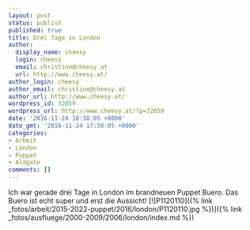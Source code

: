 ```yaml
---
layout: post
status: publish
published: true
title: Drei Tage in London
author:
  display_name: cheesy
  login: cheesy
  email: christine@cheesy.at
  url: http://www.cheesy.at/
author_login: cheesy
author_email: christine@cheesy.at
author_url: http://www.cheesy.at/
wordpress_id: 32059
wordpress_url: http://www.cheesy.at/?p=32059
date: '2016-11-24 18:38:05 +0000'
date_gmt: '2016-11-24 17:38:05 +0000'
categories:
- Arbeit
- London
- Puppet
- Aldgate
comments: []
---
```

Ich war gerade drei Tage in London im brandneuen Puppet Buero. Das Buero ist echt super und erst die Aussicht!
[![P1120110]({% link _fotos/arbeit/2015-2022-puppet/2016/london/P1120110.jpg %})]({% link _fotos/ausfluege/2000-2009/2006/london/index.md %})
